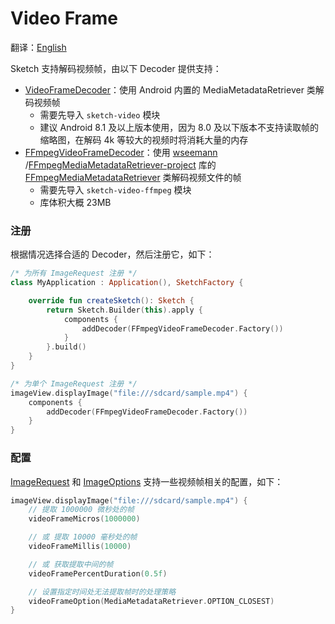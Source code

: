 # Video Frame

翻译：[English](video_frame.md)

Sketch 支持解码视频帧，由以下 Decoder 提供支持：

* [VideoFrameDecoder]：使用 Android 内置的 MediaMetadataRetriever 类解码视频帧
    * 需要先导入 `sketch-video` 模块
    * 建议 Android 8.1 及以上版本使用，因为 8.0 及以下版本不支持读取帧的缩略图，在解码 4k
      等较大的视频时将消耗大量的内存
* [FFmpegVideoFrameDecoder]：使用 [wseemann]
  /[FFmpegMediaMetadataRetriever-project] 库的 [FFmpegMediaMetadataRetriever] 类解码视频文件的帧
    * 需要先导入 `sketch-video-ffmpeg` 模块
    * 库体积大概 23MB

### 注册

根据情况选择合适的 Decoder，然后注册它，如下：

```kotlin
/* 为所有 ImageRequest 注册 */
class MyApplication : Application(), SketchFactory {

    override fun createSketch(): Sketch {
        return Sketch.Builder(this).apply {
            components {
                addDecoder(FFmpegVideoFrameDecoder.Factory())
            }
        }.build()
    }
}

/* 为单个 ImageRequest 注册 */
imageView.displayImage("file:///sdcard/sample.mp4") {
    components {
        addDecoder(FFmpegVideoFrameDecoder.Factory())
    }
}
```

### 配置

[ImageRequest] 和 [ImageOptions] 支持一些视频帧相关的配置，如下：

```kotlin
imageView.displayImage("file:///sdcard/sample.mp4") {
    // 提取 1000000 微秒处的帧
    videoFrameMicros(1000000)

    // 或 提取 10000 毫秒处的帧
    videoFrameMillis(10000)

    // 或 获取提取中间的帧
    videoFramePercentDuration(0.5f)

    // 设置指定时间处无法提取帧时的处理策略
    videoFrameOption(MediaMetadataRetriever.OPTION_CLOSEST)
}
```

[wseemann]: https://github.com/wseemann

[FFmpegMediaMetadataRetriever-project]: https://github.com/wseemann/FFmpegMediaMetadataRetriever

[FFmpegMediaMetadataRetriever]: https://github.com/wseemann/FFmpegMediaMetadataRetriever/blob/master/core/src/main/kotlin/wseemann/media/FFmpegMediaMetadataRetriever.java

[VideoFrameDecoder]: ../../sketch-video/src/main/kotlin/com/github/panpf/sketch/decode/VideoFrameDecoder.kt

[FFmpegVideoFrameDecoder]: ../../sketch-video-ffmpeg/src/main/kotlin/com/github/panpf/sketch/decode/FFmpegVideoFrameDecoder.kt

[ImageRequest]: ../../sketch-core/src/main/kotlin/com/github/panpf/sketch/request/ImageRequest.kt

[ImageOptions]: ../../sketch-core/src/main/kotlin/com/github/panpf/sketch/request/ImageOptions.kt